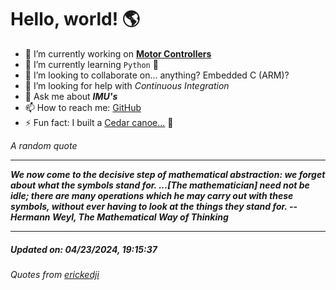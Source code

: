 # Hello, world! 🌎


- 🔧 I’m currently working on [**Motor Controllers**](https://github.com/kyleRhess/MicroMotor)
- 🌱 I’m currently learning `Python` **🐍**
- 👯 I’m looking to collaborate on... anything? Embedded C (ARM)?
- 🤔 I’m looking for help with *Continuous Integration*
- 💬 Ask me about ***IMU's***
- 📫 How to reach me: [GitHub](https://github.com/kyleRhess)
- ⚡ Fun fact: I built a [Cedar canoe...](https://kylerhess.github.io/canoe.html) 🛶

_A random quote_
___
***We now come to the decisive step of mathematical abstraction: we forget
about what the symbols stand for. ...[The mathematician] need not be
idle; there are many operations which he may carry out with these
symbols, without ever having to look at the things they stand for.
-- Hermann Weyl, The Mathematical Way of Thinking***
___
##### Updated on: 04/23/2024, 19:15:37
###### Quotes from [erickedji](https://gist.github.com/erickedji/68802)